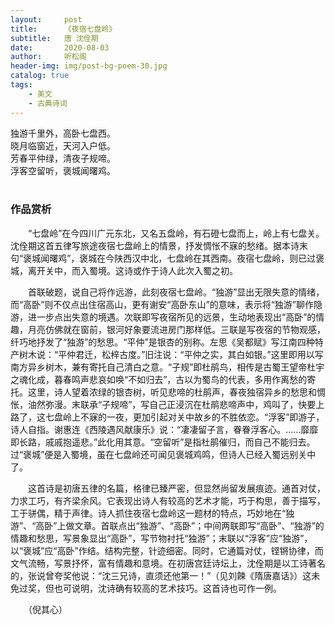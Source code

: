 ```yaml
---
layout:     post
title:      《夜宿七盘岭》
subtitle:   唐 沈佺期
date:       2020-08-03
author:     听松阁
header-img: img/post-bg-poem-30.jpg
catalog: true
tags:
    - 美文
    - 古典诗词
---
```



独游千里外，高卧七盘西。<br>
晓月临窗近，天河入户低。<br>
芳春平仲绿，清夜子规啼。<br>
浮客空留听，褒城闻曙鸡。<br>
<br>

### 作品赏析
　　“七盘岭”在今四川广元东北，又名五盘岭，有石磴七盘而上，岭上有七盘关。沈佺期这首五律写旅途夜宿七盘岭上的情景，抒发惆怅不寐的愁绪。据本诗末句“褒城闻曙鸡”，褒城在今陕西汉中北，七盘岭在其西南。夜宿七盘岭，则已过褒城，离开关中，而入蜀境。这诗或作于诗人此次入蜀之初。

　　首联破题，说自己将作远游，此刻夜宿七盘岭。“独游”显出无限失意的情绪，而“高卧”则不仅点出住宿高山，更有谢安“高卧东山”的意味，表示将“独游”聊作隐游，进一步点出失意的境遇。次联即写夜宿所见的远景，生动地表现出“高卧”的情趣，月亮仿佛就在窗前，银河好象要流进房门那样低。三联是写夜宿的节物观感，纤巧地抒发了“独游”的愁思。“平仲”是银杏的别称。左思《吴都赋》写江南四种特产树木说：“平仲君迁，松梓古度。”旧注说：“平仲之实，其白如银。”这里即用以写南方异乡树木，兼有寄托自己清白之意。“子规”即杜鹃鸟，相传是古蜀王望帝杜宇之魂化成，暮春鸣声悲哀如唤“不如归去”，古以为蜀鸟的代表，多用作离愁的寄托。这里，诗人望着浓绿的银杏树，听见悲啼的杜鹃声，春夜独宿异乡的愁思和惆怅，油然弥漫。末联承“子规啼”，写自己正浸沉在杜鹃悲啼声中，鸡叫了，快要上路了，这七盘岭上不寐的一夜，更加引起对关中故乡的不胜依恋。“浮客”即游子，诗人自指。谢惠连《西陵遇风献康乐》说：“凄凄留子言，眷眷浮客心。……靡靡即长路，戚戚抱遥悲。”此化用其意。“空留听”是指杜鹃催归，而自己不能归去。过“褒城”便是入蜀境，虽在七盘岭还可闻见褒城鸡鸣，但诗人已经入蜀远别关中了。

　　这首诗是初唐五律的名篇，格律已臻严密，但显然尚留发展痕迹。通首对仗，力求工巧，有齐梁余风。它表现出诗人有较高的艺术才能，巧于构思，善于描写，工于骈偶，精于声律。诗人抓住夜宿七盘岭这一题材的特点，巧妙地在“独游”、“高卧”上做文章。首联点出“独游”、“高卧”；中间两联即写“高卧”、“独游”的情趣和愁思，写景象显出“高卧”，写节物衬托“独游”；末联以“浮客”应“独游”，以“褒城”应“高卧”作结。结构完整，针迹细密。同时，它通篇对仗，铿锵协律，而文气流畅，写景抒怀，富有情趣和意境。在初唐宫廷诗坛上，沈佺期是以工诗著名的，张说曾夸奖他说：“沈三兄诗，直须还他第一！”（见刘餗《隋唐嘉话》）这未免过奖，但也可说明，沈诗确有较高的艺术技巧。这首诗也可作一例。

　　（倪其心）
